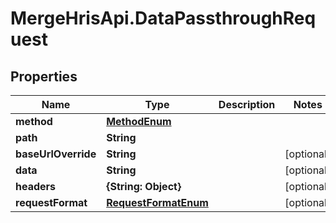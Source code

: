 # MergeHrisApi.DataPassthroughRequest

## Properties

Name | Type | Description | Notes
------------ | ------------- | ------------- | -------------
**method** | [**MethodEnum**](MethodEnum.md) |  | 
**path** | **String** |  | 
**baseUrlOverride** | **String** |  | [optional] 
**data** | **String** |  | [optional] 
**headers** | **{String: Object}** |  | [optional] 
**requestFormat** | [**RequestFormatEnum**](RequestFormatEnum.md) |  | [optional] 


